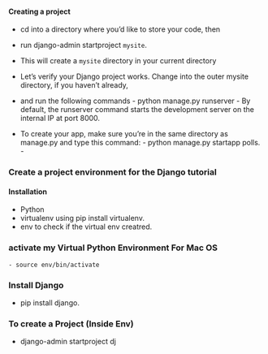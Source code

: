 
#### Creating a project
  - cd into a directory where you’d like to store your code, then
  - run  django-admin startproject `mysite`.
  - This will create a `mysite` directory in your current directory

  - Let’s verify your Django project works. Change into the outer mysite directory, if you haven’t already,
  -  and run the following commands
    -   python manage.py runserver
    -   By default, the runserver command starts the development server on the internal IP at port 8000.


  -   To create your app, make sure you’re in the same directory as manage.py and type this command:
    -   python manage.py startapp polls.
    -   
### Create a project environment for the Django tutorial


#### Installation
 -   Python
 -   virtualenv using pip install virtualenv.
   -  env to check if the virtual env creatred.


### activate my Virtual Python Environment For Mac OS    
    - source env/bin/activate    

### Install Django
  - pip install django.

### To create a Project (Inside Env)
  - django-admin startproject dj 
